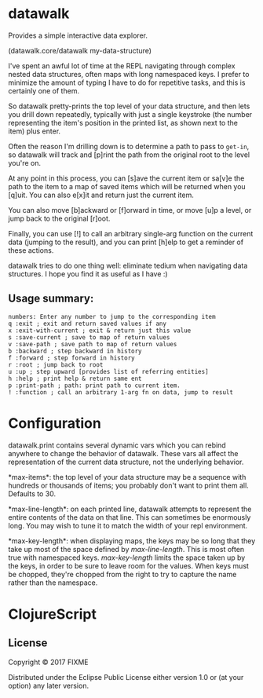 # datawalk

Provides a simple interactive data explorer.

(datawalk.core/datawalk my-data-structure)

I've spent an awful lot of time at the REPL navigating through complex nested
data structures, often maps with long namespaced keys. I prefer to minimize the
amount of typing I have to do for repetitive tasks, and this is certainly one of
them.

So datawalk pretty-prints the top level of your data structure, and then lets
you drill down repeatedly, typically with just a single keystroke (the number
representing the item's position in the printed list, as shown next to the
item) plus enter.

Often the reason I'm drilling down is to determine a path to pass to `get-in`,
so datawalk will track and [p]rint the path from the original root to the level
you're on.

At any point in this process, you can [s]ave the current item or sa[v]e the
path to the item to a map of saved items which will be returned when you [q]uit.
You can also e[x]it and return just the current item.

You can also move [b]ackward or [f]orward in time, or move [u]p a level, or jump
back to the original [r]oot.

Finally, you can use [!] to call an arbitrary single-arg function on the current
data (jumping to the result), and you can print [h]elp to get a reminder of
these actions.

datawalk tries to do one thing well: eliminate tedium when navigating data
structures. I hope you find it as useful as I have :)

## Usage summary:

```
numbers: Enter any number to jump to the corresponding item
q :exit ; exit and return saved values if any
x :exit-with-current ; exit & return just this value
s :save-current ; save to map of return values
v :save-path ; save path to map of return values
b :backward ; step backward in history
f :forward ; step forward in history
r :root ; jump back to root
u :up ; step upward [provides list of referring entities]
h :help ; print help & return same ent
p :print-path ; path: print path to current item.
! :function ; call an arbitrary 1-arg fn on data, jump to result
```

# Configuration

datawalk.print contains several dynamic vars which you can rebind anywhere
to change the behavior of datawalk. These vars all affect the representation
of the current data structure, not the underlying behavior.

\*max-items\*: the top level of your data structure may be a sequence with
  hundreds or thousands of items; you probably don't want to print them all.
  Defaults to 30.

\*max-line-length\*: on each printed line, datawalk attempts to represent the
  entire contents of the data on that line. This can sometimes be enormously
  long. You may wish to tune it to match the width of your repl environment.

\*max-key-length\*: when displaying maps, the keys may be so long that they
  take up most of the space defined by *max-line-length*. This is most often
  true with namespaced keys. *max-key-length* limits the space taken up by
  the keys, in order to be sure to leave room for the values. When keys must
  be chopped, they're chopped from the right to try to capture the name
  rather than the namespace.

# ClojureScript

## License

Copyright © 2017 FIXME

Distributed under the Eclipse Public License either version 1.0 or (at
your option) any later version.
